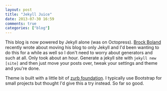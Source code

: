 ```yaml
---
layout: post
title: "Jekyll Juice"
date: 2013-07-30 16:59
comments: true
categories: ["blog"]
---
```

This blog is now powered by Jekyll alone (was on Octopress). [Brock Boland](http://brockboland.com) recently wrote about moving his blog to only Jekyll and I'd been wanting to do this for a while as well so I don't need to worry about generators and such at all. Only took about an hour. Generate a jekyll site with `jekyll new [site]` and then just move your posts over, tweak your settings and theme and you're done.

Theme is built with a little bit of [zurb foundation](http://foundation.zurb.com/). I typically use Bootstrap for small projects but thought I'd give this a try instead. So far so good.
